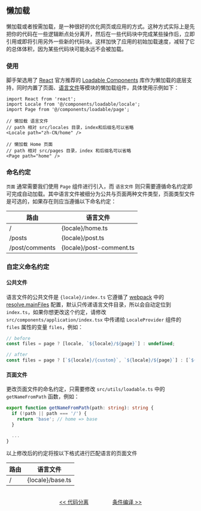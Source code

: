 ## 懒加载

懒加载或者按需加载，是一种很好的优化网页或应用的方式。这种方式实际上是先把你的代码在一些逻辑断点处分离开，然后在一些代码块中完成某些操作后，立即引用或即将引用另外一些新的代码块。这样加快了应用的初始加载速度，减轻了它的总体体积，因为某些代码块可能永远不会被加载。

### 使用

脚手架选用了 [React](https://reactjs.org/docs/code-splitting.html#reactlazy) 官方推荐的 [Loadable Components](https://loadable-components.com) 库作为懒加载的底层支持，同时内置了页面、[语言文件](#i18n.md)等模块的懒加载组件，具体使用示例如下：

```tsx
import React from 'react';
import Locale from '@/components/loadable/locale';
import Page from '@/components/loadable/page';

// 懒加载 语言文件
// path 相对 src/locales 目录，index和后缀名可以省略
<Locale path="zh-CN/home" />

// 懒加载 Home 页面
// path 相对 src/pages 目录，index 和后缀名可以省略
<Page path="home" />
```

### 命名约定

`页面` 通常需要我们使用 `Page` 组件进行引入，而 `语言文件` 则只需要遵循命名约定即可完成自动加载。其中语言文件被细分为公共与页面两种文件类型，页面类型文件是可选的，如果存在则应当遵循以下命名约定：

| 路由           | 语言文件                 |
| -------------- | ------------------------ |
| /              | {locale}/home.ts         |
| /posts         | {locale}/post.ts         |
| /post/comments | {locale}/post-comment.ts |

### 自定义命名约定

#### 公共文件

语言文件的公共文件是 `{locale}/index.ts` 它遵循了 [webpack](https://webpack.js.org/) 中的 [resolve.mainFiles](https://webpack.js.org/configuration/resolve/#resolvemainfiles) 配置，默认只传递语言文件目录，所以会自动定位到 `index.ts`，如果你想更改这个约定，请修改 `src/components/application/index.tsx` 中传递给 `LocaleProvider` 组件的 `files` 属性的变量 `files`，例如：

```javascript
// before
const files = page ? [locale, `${locale}/${page}`] : undefined;

// after
const files = page ? [`${locale}/{custom}`, `${locale}/${page}`] : [`${locale}/{custom}`];
```

#### 页面文件

更改页面文件的命名约定，只需要修改 `src/utils/loadable.ts` 中的 `getNameFromPath` 函数，例如：

```typescript
export function getNameFromPath(path: string): string {
  if (!path || path === '/') {
    return 'base'; // home => base
  }

  ...
}
```

以上修改后的约定将按以下格式进行匹配语言的页面文件

| 路由 | 语言文件         |
| ---- | ---------------- |
| /    | {locale}/base.ts |

<p align="center">
<br />
<a href="/docs/code-splitting.md"><< 代码分离</a>
&emsp;&emsp;&emsp;&emsp;
<a href="/docs/conditional-compile.md">条件编译 >></a>
</p>
